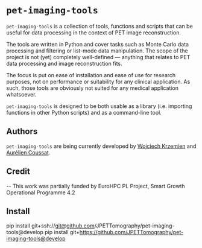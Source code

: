 # `pet-imaging-tools`

`pet-imaging-tools` is a collection of tools, functions and scripts that can be useful for data processing in the context of PET image reconstruction.

The tools are written in Python and cover tasks such as Monte Carlo data processing and filtering or list-mode data manipulation. The scope of the project is not (yet) completely well-defined — anything that relates to PET data processing and image reconstruction fits.

The focus is put on ease of installation and ease of use for research purposes, not on performance or suitability for any clinical application. As such, those tools are obviously not suited for any medical application whatsoever.

`pet-imaging-tools` is designed to be both usable as a library (i.e. importing functions in other Python scripts) and as a command-line tool.

## Authors

`pet-imaging-tools` are being currently developed by [Wojciech Krzemien](https://github.com/wkrzemien) and [Aurélien Coussat](https://github.com/acoussat).

## Credit
--
This work was partially funded by EuroHPC PL Project, Smart Growth Operational Programme 4.2

## Install 

pip install git+ssh://git@github.com/JPETTomography/pet-imaging-tools@develop
pip install git+https://github.com/JPETTomography/pet-imaging-tools@develop

